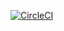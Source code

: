 [![CircleCI](https://dl.circleci.com/status-badge/img/gh/manulc50/spring5-pet-clinic/tree/main.svg?style=svg&circle-token=15b8c091934426e67a24a5690b108fa7cf804f35)](https://dl.circleci.com/status-badge/redirect/gh/manulc50/spring5-pet-clinic/tree/main)